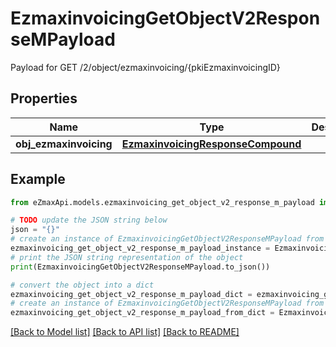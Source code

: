 # EzmaxinvoicingGetObjectV2ResponseMPayload

Payload for GET /2/object/ezmaxinvoicing/{pkiEzmaxinvoicingID}

## Properties

Name | Type | Description | Notes
------------ | ------------- | ------------- | -------------
**obj_ezmaxinvoicing** | [**EzmaxinvoicingResponseCompound**](EzmaxinvoicingResponseCompound.md) |  | 

## Example

```python
from eZmaxApi.models.ezmaxinvoicing_get_object_v2_response_m_payload import EzmaxinvoicingGetObjectV2ResponseMPayload

# TODO update the JSON string below
json = "{}"
# create an instance of EzmaxinvoicingGetObjectV2ResponseMPayload from a JSON string
ezmaxinvoicing_get_object_v2_response_m_payload_instance = EzmaxinvoicingGetObjectV2ResponseMPayload.from_json(json)
# print the JSON string representation of the object
print(EzmaxinvoicingGetObjectV2ResponseMPayload.to_json())

# convert the object into a dict
ezmaxinvoicing_get_object_v2_response_m_payload_dict = ezmaxinvoicing_get_object_v2_response_m_payload_instance.to_dict()
# create an instance of EzmaxinvoicingGetObjectV2ResponseMPayload from a dict
ezmaxinvoicing_get_object_v2_response_m_payload_from_dict = EzmaxinvoicingGetObjectV2ResponseMPayload.from_dict(ezmaxinvoicing_get_object_v2_response_m_payload_dict)
```
[[Back to Model list]](../README.md#documentation-for-models) [[Back to API list]](../README.md#documentation-for-api-endpoints) [[Back to README]](../README.md)


